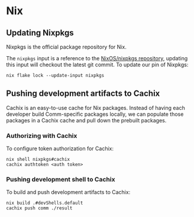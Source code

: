# Nix

## Updating Nixpkgs

Nixpkgs is the official package repository for Nix.

The `nixpkgs` input is a reference to the [NixOS/nixpkgs repository](https://github.com/NixOS/nixpkgs/), updating this input will checkout the latest git commit. To update our pin of Nixpkgs:

```
nix flake lock --update-input nixpkgs
```

## Pushing development artifacts to Cachix

Cachix is an easy-to-use cache for Nix packages. Instead of having each developer build Comm-specific packages locally, we can populate those packages in a Cachix cache and pull down the prebuilt packages.

### Authorizing with Cachix

To configure token authorization for Cachix:

```
nix shell nixpkgs#cachix
cachix authtoken <auth token>
```

### Pushing development shell to Cachix

To build and push development artifacts to Cachix:

```
nix build .#devShells.default
cachix push comm ./result
```
